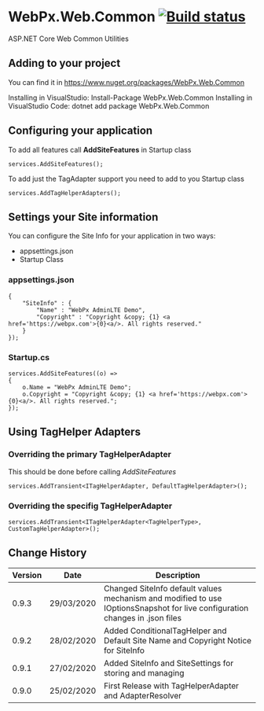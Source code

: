 # WebPx.Web.Common [![Build status](https://ci.appveyor.com/api/projects/status/k0yc47reyvfypyra?svg=true)](https://ci.appveyor.com/project/jlchavez/webpx-web-common)
ASP.NET Core Web Common Utilities
## Adding to your project
You can find it in https://www.nuget.org/packages/WebPx.Web.Common

Installing in VisualStudio: Install-Package WebPx.Web.Common
Installing in VisualStudio Code: dotnet add package WebPx.Web.Common

## Configuring your application

To add all features call **AddSiteFeatures** in Startup class

    services.AddSiteFeatures();

To add just the TagAdapter support you need to add to you Startup class

    services.AddTagHelperAdapters();

## Settings your Site information
You can configure the Site Info for your application in two ways:
- appsettings.json
- Startup Class

### appsettings.json

```
{
    "SiteInfo" : {
        "Name" : "WebPx AdminLTE Demo",
        "Copyright" : "Copyright &copy; {1} <a href='https://webpx.com'>{0}<a/>. All rights reserved."
    }
});
```

### Startup.cs

```
services.AddSiteFeatures((o) =>
{
    o.Name = "WebPx AdminLTE Demo"; 
    o.Copyright = "Copyright &copy; {1} <a href='https://webpx.com'>{0}<a/>. All rights reserved.";
});
```

## Using TagHelper Adapters

### Overriding the primary TagHelperAdapter
This should be done before calling *AddSiteFeatures*

    services.AddTransient<ITagHelperAdapter, DefaultTagHelperAdapter>();
    
### Overriding the specifig TagHelperAdapter

    services.AddTransient<ITagHelperAdapter<TagHelperType>, CustomTagHelperAdapter>();

## Change History
Version | Date | Description
--------|------|------------
0.9.3|29/03/2020|Changed SiteInfo default values mechanism and modified to use IOptionsSnapshot for live configuration changes in .json files
0.9.2|28/02/2020|Added ConditionalTagHelper and Default Site Name and Copyright Notice for SiteInfo
0.9.1|27/02/2020|Added SiteInfo and SiteSettings for storing and managing 
0.9.0|25/02/2020|First Release with TagHelperAdapter and AdapterResolver
